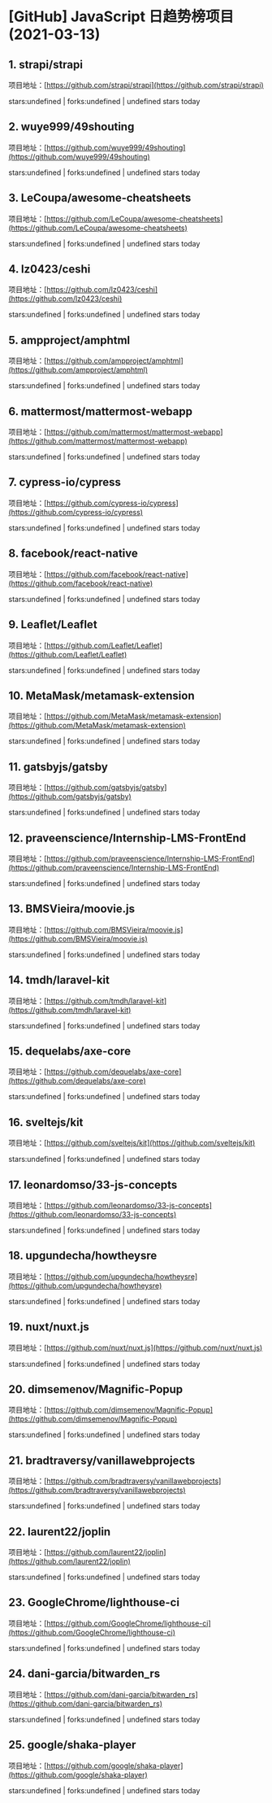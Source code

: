# [GitHub] JavaScript 日趋势榜项目(2021-03-13)

## 1. strapi/strapi 

项目地址：[https://github.com/strapi/strapi](https://github.com/strapi/strapi)

stars:undefined | forks:undefined | undefined stars today 



## 2. wuye999/49shouting 

项目地址：[https://github.com/wuye999/49shouting](https://github.com/wuye999/49shouting)

stars:undefined | forks:undefined | undefined stars today 



## 3. LeCoupa/awesome-cheatsheets 

项目地址：[https://github.com/LeCoupa/awesome-cheatsheets](https://github.com/LeCoupa/awesome-cheatsheets)

stars:undefined | forks:undefined | undefined stars today 



## 4. lz0423/ceshi 

项目地址：[https://github.com/lz0423/ceshi](https://github.com/lz0423/ceshi)

stars:undefined | forks:undefined | undefined stars today 



## 5. ampproject/amphtml 

项目地址：[https://github.com/ampproject/amphtml](https://github.com/ampproject/amphtml)

stars:undefined | forks:undefined | undefined stars today 



## 6. mattermost/mattermost-webapp 

项目地址：[https://github.com/mattermost/mattermost-webapp](https://github.com/mattermost/mattermost-webapp)

stars:undefined | forks:undefined | undefined stars today 



## 7. cypress-io/cypress 

项目地址：[https://github.com/cypress-io/cypress](https://github.com/cypress-io/cypress)

stars:undefined | forks:undefined | undefined stars today 



## 8. facebook/react-native 

项目地址：[https://github.com/facebook/react-native](https://github.com/facebook/react-native)

stars:undefined | forks:undefined | undefined stars today 



## 9. Leaflet/Leaflet 

项目地址：[https://github.com/Leaflet/Leaflet](https://github.com/Leaflet/Leaflet)

stars:undefined | forks:undefined | undefined stars today 



## 10. MetaMask/metamask-extension 

项目地址：[https://github.com/MetaMask/metamask-extension](https://github.com/MetaMask/metamask-extension)

stars:undefined | forks:undefined | undefined stars today 



## 11. gatsbyjs/gatsby 

项目地址：[https://github.com/gatsbyjs/gatsby](https://github.com/gatsbyjs/gatsby)

stars:undefined | forks:undefined | undefined stars today 



## 12. praveenscience/Internship-LMS-FrontEnd 

项目地址：[https://github.com/praveenscience/Internship-LMS-FrontEnd](https://github.com/praveenscience/Internship-LMS-FrontEnd)

stars:undefined | forks:undefined | undefined stars today 



## 13. BMSVieira/moovie.js 

项目地址：[https://github.com/BMSVieira/moovie.js](https://github.com/BMSVieira/moovie.js)

stars:undefined | forks:undefined | undefined stars today 



## 14. tmdh/laravel-kit 

项目地址：[https://github.com/tmdh/laravel-kit](https://github.com/tmdh/laravel-kit)

stars:undefined | forks:undefined | undefined stars today 



## 15. dequelabs/axe-core 

项目地址：[https://github.com/dequelabs/axe-core](https://github.com/dequelabs/axe-core)

stars:undefined | forks:undefined | undefined stars today 



## 16. sveltejs/kit 

项目地址：[https://github.com/sveltejs/kit](https://github.com/sveltejs/kit)

stars:undefined | forks:undefined | undefined stars today 



## 17. leonardomso/33-js-concepts 

项目地址：[https://github.com/leonardomso/33-js-concepts](https://github.com/leonardomso/33-js-concepts)

stars:undefined | forks:undefined | undefined stars today 



## 18. upgundecha/howtheysre 

项目地址：[https://github.com/upgundecha/howtheysre](https://github.com/upgundecha/howtheysre)

stars:undefined | forks:undefined | undefined stars today 



## 19. nuxt/nuxt.js 

项目地址：[https://github.com/nuxt/nuxt.js](https://github.com/nuxt/nuxt.js)

stars:undefined | forks:undefined | undefined stars today 



## 20. dimsemenov/Magnific-Popup 

项目地址：[https://github.com/dimsemenov/Magnific-Popup](https://github.com/dimsemenov/Magnific-Popup)

stars:undefined | forks:undefined | undefined stars today 



## 21. bradtraversy/vanillawebprojects 

项目地址：[https://github.com/bradtraversy/vanillawebprojects](https://github.com/bradtraversy/vanillawebprojects)

stars:undefined | forks:undefined | undefined stars today 



## 22. laurent22/joplin 

项目地址：[https://github.com/laurent22/joplin](https://github.com/laurent22/joplin)

stars:undefined | forks:undefined | undefined stars today 



## 23. GoogleChrome/lighthouse-ci 

项目地址：[https://github.com/GoogleChrome/lighthouse-ci](https://github.com/GoogleChrome/lighthouse-ci)

stars:undefined | forks:undefined | undefined stars today 



## 24. dani-garcia/bitwarden_rs 

项目地址：[https://github.com/dani-garcia/bitwarden_rs](https://github.com/dani-garcia/bitwarden_rs)

stars:undefined | forks:undefined | undefined stars today 



## 25. google/shaka-player 

项目地址：[https://github.com/google/shaka-player](https://github.com/google/shaka-player)

stars:undefined | forks:undefined | undefined stars today 



